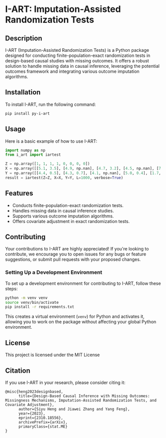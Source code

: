 # I-ART: Imputation-Assisted Randomization Tests

## Description

I-ART (Imputation-Assisted Randomization Tests) is a Python package designed for conducting finite-population-exact randomization tests in design-based causal studies with missing outcomes. It offers a robust solution to handle missing data in causal inference, leveraging the potential outcomes framework and integrating various outcome imputation algorithms.

## Installation

To install I-ART, run the following command:

```bash
pip install py-i-art
```

## Usage

Here is a basic example of how to use I-ART:

```python
import numpy as np
from i_art import iartest

Z = np.array([1, 1, 1, 1, 0, 0, 0, 0])
X = np.array([[5.1, 3.5], [4.9, np.nan], [4.7, 3.2], [4.5, np.nan], [7.2, 2.3], [8.6, 3.1], [6.0, 3.6], [8.4, 3.9]])
Y = np.array([[4.4, 0.5], [4.3, 0.7], [4.1, np.nan], [5.0, 0.4], [1.7, 0.1], [np.nan, 0.2], [1.4, np.nan], [1.7, 0.4]])
result = iartest(Z=Z, X=X, Y=Y, L=1000, verbose=True)
```

## Features

- Conducts finite-population-exact randomization tests.
- Handles missing data in causal inference studies.
- Supports various outcome imputation algorithms.
- Offers covariate adjustment in exact randomization tests.


## Contributing

Your contributions to I-ART are highly appreciated! If you're looking to contribute, we encourage you to open issues for any bugs or feature suggestions, or submit pull requests with your proposed changes. 

### Setting Up a Development Environment

To set up a development environment for contributing to I-ART, follow these steps:

```bash
python -m venv venv
source venv/bin/activate 
pip install -r requirements.txt
```
This creates a virtual environment (`venv`) for Python and activates it, allowing you to work on the package without affecting your global Python environment.

## License
This project is licensed under the MIT License

## Citation
If you use I-ART in your research, please consider citing it:

```code
@misc{heng2023designbased,
      title={Design-Based Causal Inference with Missing Outcomes: Missingness Mechanisms, Imputation-Assisted Randomization Tests, and Covariate Adjustment}, 
      author={Siyu Heng and Jiawei Zhang and Yang Feng},
      year={2023},
      eprint={2310.18556},
      archivePrefix={arXiv},
      primaryClass={stat.ME}
}
```
